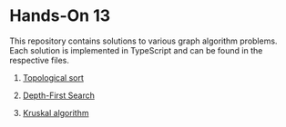 # Hands-On 13
This repository contains solutions to various graph algorithm problems. Each solution is implemented in TypeScript and can be found in the respective files.

1. [Topological sort](topologicalSort.ts)

2. [Depth-First Search](dfs.ts)

3. [Kruskal algorithm](kruskal.ts)

